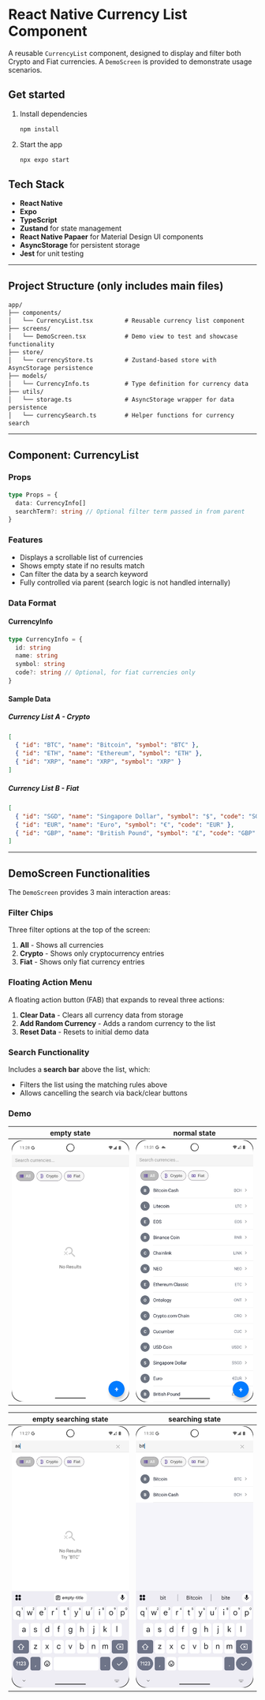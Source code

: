 # React Native Currency List Component

A reusable `CurrencyList` component, designed to display and filter both Crypto and Fiat currencies. A `DemoScreen` is provided to demonstrate usage scenarios.

## Get started

1. Install dependencies

   ```bash
   npm install
   ```

2. Start the app

   ```bash
   npx expo start
   ```

## Tech Stack

* **React Native**
* **Expo**
* **TypeScript**
* **Zustand** for state management
* **React Native Papaer** for Material Design UI components
* **AsyncStorage** for persistent storage
* **Jest** for unit testing

---

## Project Structure (only includes main files)

```
app/
├── components/
│   └── CurrencyList.tsx         # Reusable currency list component
├── screens/
│   └── DemoScreen.tsx           # Demo view to test and showcase functionality
├── store/
│   └── currencyStore.ts         # Zustand-based store with AsyncStorage persistence
├── models/
│   └── CurrencyInfo.ts          # Type definition for currency data
├── utils/
│   └── storage.ts               # AsyncStorage wrapper for data persistence
│   └── currencySearch.ts        # Helper functions for currency search
```

---

## Component: CurrencyList

### Props

```ts
type Props = {
  data: CurrencyInfo[]
  searchTerm?: string // Optional filter term passed in from parent
}
```

### Features

* Displays a scrollable list of currencies
* Shows empty state if no results match
* Can filter the data by a search keyword 
* Fully controlled via parent (search logic is not handled internally)

### Data Format

#### CurrencyInfo

```ts
type CurrencyInfo = {
  id: string
  name: string
  symbol: string
  code?: string // Optional, for fiat currencies only
}
```

#### Sample Data

##### Currency List A - Crypto

```json
[
  { "id": "BTC", "name": "Bitcoin", "symbol": "BTC" },
  { "id": "ETH", "name": "Ethereum", "symbol": "ETH" },
  { "id": "XRP", "name": "XRP", "symbol": "XRP" }
]
```

##### Currency List B - Fiat

```json
[
  { "id": "SGD", "name": "Singapore Dollar", "symbol": "$", "code": "SGD" },
  { "id": "EUR", "name": "Euro", "symbol": "€", "code": "EUR" },
  { "id": "GBP", "name": "British Pound", "symbol": "£", "code": "GBP" }
]
```

---

## DemoScreen Functionalities

The `DemoScreen` provides 3 main interaction areas:

### Filter Chips
Three filter options at the top of the screen:
1. **All** - Shows all currencies
2. **Crypto** - Shows only cryptocurrency entries
3. **Fiat** - Shows only fiat currency entries

### Floating Action Menu
A floating action button (FAB) that expands to reveal three actions:
1. **Clear Data** - Clears all currency data from storage
2. **Add Random Currency** - Adds a random currency to the list
3. **Reset Data** - Resets to initial demo data

### Search Functionality
Includes a **search bar** above the list, which:
* Filters the list using the matching rules above
* Allows cancelling the search via back/clear buttons

### Demo
| empty state | normal state |
| ------------ | --------------- |
| <img src="https://github.com/alexpasta/ReactNativeCurrencyList/blob/main/demo/empty_state.png" width=300> | <img src="https://github.com/alexpasta/ReactNativeCurrencyList/blob/main/demo/normal_state.png" width=300> | 

| empty searching state | searching state |
| ----------- | --------------------- |
| <img src="https://github.com/alexpasta/ReactNativeCurrencyList/blob/main/demo/empty_searching_state.png" width=300> | <img src="https://github.com/alexpasta/ReactNativeCurrencyList/blob/main/demo/searching_state.png" width=300> | 
